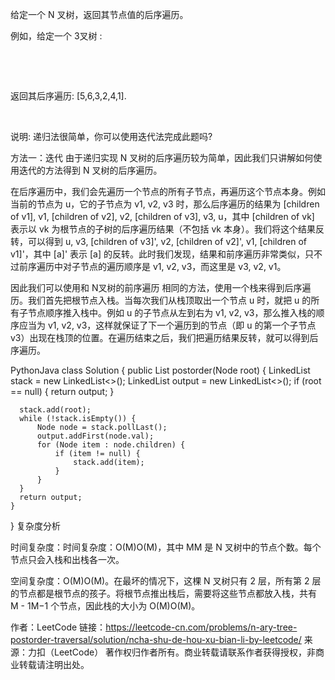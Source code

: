 给定一个 N 叉树，返回其节点值的后序遍历。

例如，给定一个 3叉树 :

 



 

返回其后序遍历: [5,6,3,2,4,1].

 

说明: 递归法很简单，你可以使用迭代法完成此题吗?


方法一：迭代
由于递归实现 N 叉树的后序遍历较为简单，因此我们只讲解如何使用迭代的方法得到 N 叉树的后序遍历。

在后序遍历中，我们会先遍历一个节点的所有子节点，再遍历这个节点本身。例如当前的节点为 u，它的子节点为 v1, v2, v3 时，那么后序遍历的结果为 [children of v1], v1, [children of v2], v2, [children of v3], v3, u，其中 [children of vk] 表示以 vk 为根节点的子树的后序遍历结果（不包括 vk 本身）。我们将这个结果反转，可以得到 u, v3, [children of v3]', v2, [children of v2]', v1, [children of v1]'，其中 [a]' 表示 [a] 的反转。此时我们发现，结果和前序遍历非常类似，只不过前序遍历中对子节点的遍历顺序是 v1, v2, v3，而这里是 v3, v2, v1。

因此我们可以使用和 N叉树的前序遍历 相同的方法，使用一个栈来得到后序遍历。我们首先把根节点入栈。当每次我们从栈顶取出一个节点 u 时，就把 u 的所有子节点顺序推入栈中。例如 u 的子节点从左到右为 v1, v2, v3，那么推入栈的顺序应当为 v1, v2, v3，这样就保证了下一个遍历到的节点（即 u 的第一个子节点 v3）出现在栈顶的位置。在遍历结束之后，我们把遍历结果反转，就可以得到后序遍历。

PythonJava
class Solution {
    public List<Integer> postorder(Node root) {
        LinkedList<Node> stack = new LinkedList<>();
        LinkedList<Integer> output = new LinkedList<>();
        if (root == null) {
            return output;
        }

      stack.add(root);
      while (!stack.isEmpty()) {
          Node node = stack.pollLast();
          output.addFirst(node.val);
          for (Node item : node.children) {
              if (item != null) {
                  stack.add(item);    
              } 
          }
      }
      return output;
    }
}
复杂度分析

时间复杂度：时间复杂度：O(M)O(M)，其中 MM 是 N 叉树中的节点个数。每个节点只会入栈和出栈各一次。

空间复杂度：O(M)O(M)。在最坏的情况下，这棵 N 叉树只有 2 层，所有第 2 层的节点都是根节点的孩子。将根节点推出栈后，需要将这些节点都放入栈，共有 M - 1M−1 个节点，因此栈的大小为 O(M)O(M)。

作者：LeetCode
链接：https://leetcode-cn.com/problems/n-ary-tree-postorder-traversal/solution/ncha-shu-de-hou-xu-bian-li-by-leetcode/
来源：力扣（LeetCode）
著作权归作者所有。商业转载请联系作者获得授权，非商业转载请注明出处。